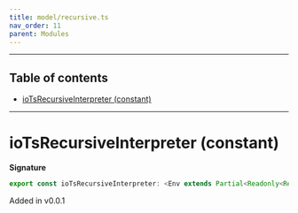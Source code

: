 ```yaml
---
title: model/recursive.ts
nav_order: 11
parent: Modules
---
```


---

<h2 class="text-delta">Table of contents</h2>

- [ioTsRecursiveInterpreter (constant)](#iotsrecursiveinterpreter-constant)

---

# ioTsRecursiveInterpreter (constant)

**Signature**

```ts
export const ioTsRecursiveInterpreter: <Env extends Partial<Readonly<Record<"IoTsURI", any>>>>() => ModelAlgebraRecursive<"IoTsURI", Env> = ...
```

Added in v0.0.1

